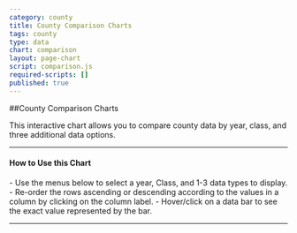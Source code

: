 ```yaml
---
category: county
title: County Comparison Charts
tags: county
type: data
chart: comparison
layout: page-chart
script: comparison.js
required-scripts: []
published: true
---
```


##County Comparison Charts

This interactive chart allows you to compare county data by year, class, and three additional data options.

<hr>
<h4 class="howto-header">How to Use this Chart</h4>
- Use the menus below to select a year, Class, and 1-3 data types to display.
- Re-order the rows ascending or descending according to the values in a column by clicking on the column label.
- Hover/click on a data bar to see the exact value represented by the bar.
<hr>
